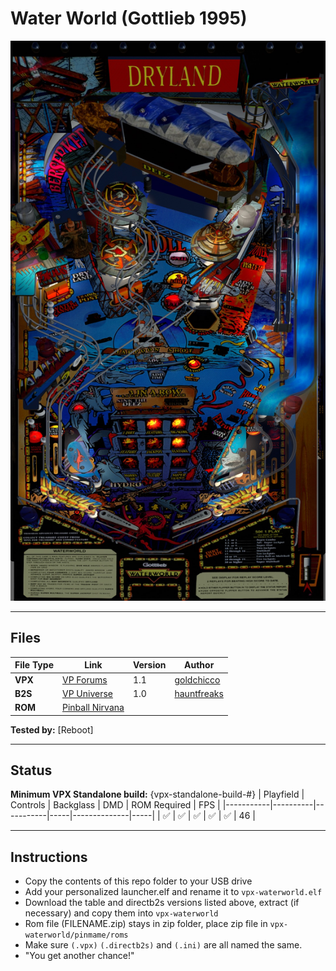 # Water World (Gottlieb 1995)

![Table Preview](../../images/vpx-waterworld.png)

---

## Files
| File Type | Link | Version | Author | 
|-----------|--------|----------|--------------|
| **VPX** | [VP Forums](https://www.vpforums.org/index.php?app=downloads&showfile=15180) | 1.1 | [goldchicco](https://www.vpforums.org/index.php?s=bcc8029486e6e624563bf4f89da4626b&showuser=88795) |
| **B2S** | [VP Universe](https://vpuniverse.com/files/file/17746-waterworld-gottlieb-1995-b2s/) | 1.0 | [hauntfreaks](https://vpuniverse.com/profile/5216-hauntfreaks/) |
| **ROM** | [Pinball Nirvana](https://pinballnirvana.com/forums/resources/waterwld.2579/)

**Tested by:** [Reboot]

---

## Status 
**Minimum VPX Standalone build:** {vpx-standalone-build-#}
| Playfield | Controls | Backglass | DMD | ROM Required | FPS | 
|-----------|----------|-----------|-----|--------------|-----|
| :white_check_mark: | :white_check_mark: | :white_check_mark: | :white_check_mark: | :white_check_mark: | 46 |

---

## Instructions
- Copy the contents of this repo folder to your USB drive
- Add your personalized launcher.elf and rename it to `vpx-waterworld.elf`
- Download the table and directb2s versions listed above, extract (if necessary) and copy them into `vpx-waterworld`
- Rom file (FILENAME.zip) stays in zip folder, place zip file in `vpx-waterworld/pinmame/roms`
- Make sure `(.vpx)` `(.directb2s)` and `(.ini)` are all named the same.
- "You get another chance!"
